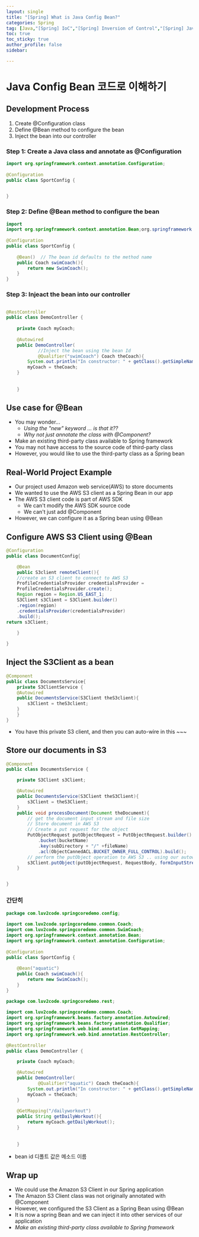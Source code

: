 ```yaml
---
layout: single
title: "[Spring] What is Java Config Bean?"
categories: Spring
tag: [Java,"[Spring] IoC","[Spring] Inversion of Control","[Spring] Java Config Bean","[Spring] @Bean","[Spring] @Configuration"]
toc: true
toc_sticky: true
author_profile: false
sidebar:

---
```


# Java Config Bean 코드로 이해하기

## Development Process
1. Create @Configuration class
2. Define @Bean method to configure the bean
3. Inject the bean into our controller

### Step 1: Create a Java class and annotate as @Configuration

```java
import org.springframework.context.annotation.Configuration;  
  
@Configuration  
public class SportConfig {  
  

}
```

### Step 2: Define @Bean method to configure the bean

```java
import 
import org.springframework.context.annotation.Bean;org.springframework.context.annotation.Configuration;  
  
@Configuration  
public class SportConfig {  
  
    @Bean()  // The bean id defaults to the method name
    public Coach swimCoach(){  
        return new SwimCoach();  
    }  
}
```

### Step 3: Injeact the bean into our controller

```java

@RestController  
public class DemoController {  
  
    private Coach myCoach;  
  
    @Autowired  
    public DemoController(  
		    //Inject the bean using the bean Id
            @Qualifier("swimCoach") Coach theCoach){  
        System.out.println("In constructor: " + getClass().getSimpleName());  
        myCoach = theCoach;  
    }  
  
  
    }

```

## Use case for @Bean
- You may wonder...
	- *Using the "new" keyword ... is that it??*
	- *Why not just annotate the class with @Component?*
- Make an existing third-party class available to Spring framework
- You may not have access to the source code of third-party class
- However, you would like to use the third-party class as a Spring bean

## Real-World Project Example
- Our project used Amazon web service(AWS) to store documents
- We wanted to use the AWS S3 client as a Spring Bean in our app
- The AWS S3 client code is part of AWS SDK
	- We can't modify the AWS SDK source code
	- We can't just add @Component
- However, we can configure it as a Spring bean using @Bean

## Configure AWS S3 Client using @Bean

```java
@Configuration
public class DocumentConfig{

	@Bean
	public S3client remoteClient(){
	//create an S3 client to connect to AWS S3
	ProfileCredentialsProvider credentialsProvider =   
	ProfileCredentialsProvider.create();
	Region region = Region.US_EAST_1;
	S3Client s3Client = S3Client.builder()
	.region(region)
	.credentialsProvider(credentialsProvider)
	.build();
return s3Client;
	
	}

}
```

## Inject the S3Client as a bean

```java
@Component
public class DocumentsService{
	private S3ClientService {
	@Autowired
	public DocumentsService(S3Client theS3client){
		s3Client = theS3client;
	}
	}
}
```
- You have this private S3 client, and then you can auto-wire in this ~~~

## Store our documents in S3

```java
@Component
public class DocumentsService {

	private S3Client s3Client;

	@Autowired
	public DocumentsService(S3Client theS3Client){
		s3Client = theS3Client;
	}
	public void processDocument(Document theDocument){
		// get the document input stream and file size
		// Store document in AWS S3
		// Create a put request for the object
		PutObjectRequest putObjectRequest = PutObjectRequest.builder()
			.bucket(bucketName)
			.key(subDirectory + "/" +fileName)
			.acl(ObjectCannedACL.BUCKET_OWNER_FULL_CONTROL).build();
		// perform the putObject operation to AWS S3 .. using our autowired bean
		s3Client.putObject(putObjectRequest, RequestBody, formInputStream(fileInputStream, contentLength));
	}


}
```

### 간단히
```java
package com.luv2code.springcoredemo.config;  
  
import com.luv2code.springcoredemo.common.Coach;  
import com.luv2code.springcoredemo.common.SwimCoach;  
import org.springframework.context.annotation.Bean;  
import org.springframework.context.annotation.Configuration;  
  
@Configuration  
public class SportConfig {  
  
    @Bean("aquatic")  
    public Coach swimCoach(){  
        return new SwimCoach();  
    }  
}
```

```java
package com.luv2code.springcoredemo.rest;  
  
import com.luv2code.springcoredemo.common.Coach;  
import org.springframework.beans.factory.annotation.Autowired;  
import org.springframework.beans.factory.annotation.Qualifier;  
import org.springframework.web.bind.annotation.GetMapping;  
import org.springframework.web.bind.annotation.RestController;  
  
@RestController  
public class DemoController {  

    private Coach myCoach;  

    @Autowired  
    public DemoController(  
            @Qualifier("aquatic") Coach theCoach){  
        System.out.println("In constructor: " + getClass().getSimpleName());  
        myCoach = theCoach;  
    }  
  
    @GetMapping("/dailyworkout")  
    public String getDailyWorkout(){  
        return myCoach.getDailyWorkout();  
    }  
  
  
    }

```
- bean id 디폴트 값은 메소드 이름

## Wrap up
- We could use the Amazon S3 Client in our Spring application
- The Amazon S3 Client class was not originally annotated with @Component
- However, we configured the S3 Client as a Spring Bean using @Bean
- It is now a spring Bean and we can inject it into other services of our application
- *Make an existing third-party class available to Spring framework*